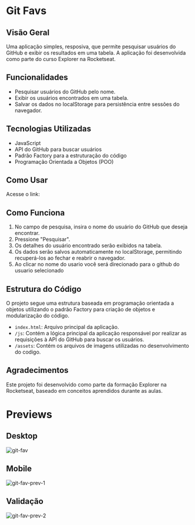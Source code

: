 # Git Favs

## Visão Geral

Uma aplicação simples, resposiva, que permite pesquisar usuários do GitHub e exibir os resultados em uma tabela. A aplicação foi desenvolvida como parte do curso Explorer na Rocketseat.

## Funcionalidades

- Pesquisar usuários do GitHub pelo nome.
- Exibir os usuários encontrados em uma tabela.
- Salvar os dados no localStorage para persistência entre sessões do navegador.

## Tecnologias Utilizadas

- JavaScript
- API do GitHub para buscar usuários
- Padrão Factory para a estruturação do código
- Programação Orientada a Objetos (POO)
    

## Como Usar

Acesse o link: 

## Como Funciona
1. No campo de pesquisa, insira o nome do usuário do GitHub que deseja encontrar.
2. Pressione "Pesquisar".
3. Os detalhes do usuário encontrado serão exibidos na tabela.
4. Os dados serão salvos automaticamente no localStorage, permitindo recuperá-los ao fechar e reabrir o navegador.
5. Ao clicar no  nome do usario você será direcionado para o github do usuario selecionado

## Estrutura do Código

O projeto segue uma estrutura baseada em programação orientada a objetos utilizando o padrão Factory para criação de objetos e modularização do código.

- `index.html`: Arquivo principal da aplicação.
- `/js`: Contém a lógica principal da aplicação  responsável por realizar as requisições à API do GitHub para buscar os usuários.
- `/assets`: Contém os arquivos de imagens utilizadas no desenvolvimento do codigo.

## Agradecimentos
Este projeto foi desenvolvido como parte da formação Explorer na Rocketseat, baseado em conceitos aprendidos durante as aulas.

# Previews

## Desktop
![git-fav](https://github.com/FWalterDias/Git-Fav/assets/100762742/16f6bb8f-a53c-4566-a2b7-bf6402f2bf97)

## Mobile
![git-fav-prev-1](https://github.com/FWalterDias/Git-Fav/assets/100762742/2e82c678-636a-4468-9727-09261af47a82)

## Validação
![git-fav-prev-2](https://github.com/FWalterDias/Git-Fav/assets/100762742/64700473-695c-40e2-b1a0-5123c18496c0)
